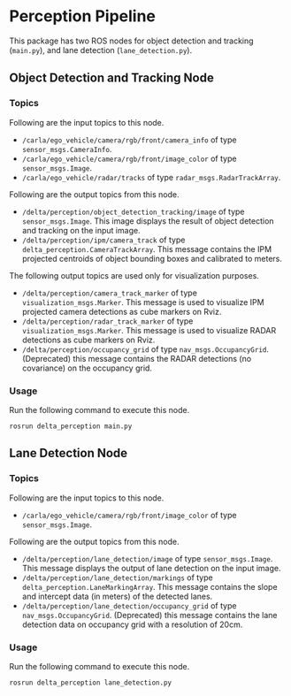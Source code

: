 # Perception Pipeline

This package has two ROS nodes for object detection and tracking (`main.py`), and lane detection (`lane_detection.py`).

## Object Detection and Tracking Node

### Topics

Following are the input topics to this node.
- `/carla/ego_vehicle/camera/rgb/front/camera_info` of type `sensor_msgs.CameraInfo`.
- `/carla/ego_vehicle/camera/rgb/front/image_color` of type `sensor_msgs.Image`.
- `/carla/ego_vehicle/radar/tracks` of type `radar_msgs.RadarTrackArray`.

Following are the output topics from this node.
- `/delta/perception/object_detection_tracking/image` of type `sensor_msgs.Image`. This image displays the result of object detection and tracking on the input image.
- `/delta/perception/ipm/camera_track` of type `delta_perception.CameraTrackArray`. This message contains the IPM projected centroids of object bounding boxes and calibrated to meters.

The following output topics are used only for visualization purposes.
- `/delta/perception/camera_track_marker` of type `visualization_msgs.Marker`. This message is used to visualize IPM projected camera detections as cube markers on Rviz.
- `/delta/perception/radar_track_marker` of type `visualization_msgs.Marker`. This message is used to visualize RADAR detections as cube markers on Rviz.
- `/delta/perception/occupancy_grid` of type `nav_msgs.OccupancyGrid`. (Deprecated) this message contains the RADAR detections (no covariance) on the occupancy grid.

### Usage

Run the following command to execute this node.
```
rosrun delta_perception main.py
```

## Lane Detection Node

### Topics

Following are the input topics to this node.
- `/carla/ego_vehicle/camera/rgb/front/image_color` of type `sensor_msgs.Image`.

Following are the output topics from this node.
- `/delta/perception/lane_detection/image` of type `sensor_msgs.Image`. This message displays the output of lane detection on the input image.
- `/delta/perception/lane_detection/markings` of type `delta_perception.LaneMarkingArray`. This message contains the slope and intercept data (in meters) of the detected lanes.
- `/delta/perception/lane_detection/occupancy_grid` of type `nav_msgs.OccupancyGrid`. (Deprecated) this message contains the lane detection data on occupancy grid with a resolution of 20cm.

### Usage

Run the following command to execute this node.
```
rosrun delta_perception lane_detection.py

```
